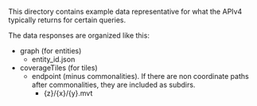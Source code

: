 This directory contains example data representative for what the APIv4 typically returns for certain queries.

The data responses are organized like this:
* graph (for entities)
  * entity\_id.json
* coverageTiles (for tiles)
  * endpoint (minus commonalities). If there are non coordinate paths after commonalities, they are included as subdirs.
    * {z}/{x}/{y}.mvt

